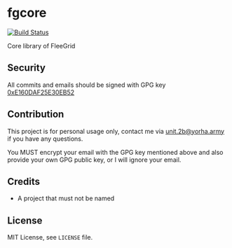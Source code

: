 # fgcore

[![Build Status](https://travis-ci.org/fleegrid/fgcore.svg?branch=master)](https://travis-ci.org/fleegrid/fgcore)

Core library of FleeGrid

## Security

All commits and emails should be signed with GPG key [0xE160DAF25E30EB52](https://pgp.key-server.io/0xE160DAF25E30EB52)

## Contribution

This project is for personal usage only, contact me via unit.2b@yorha.army if you have any questions.

You MUST encrypt your email with the GPG key mentioned above and also provide your own GPG public key, or I will ignore your email.

## Credits

* A project that must not be named

## License

MIT License, see `LICENSE` file.
